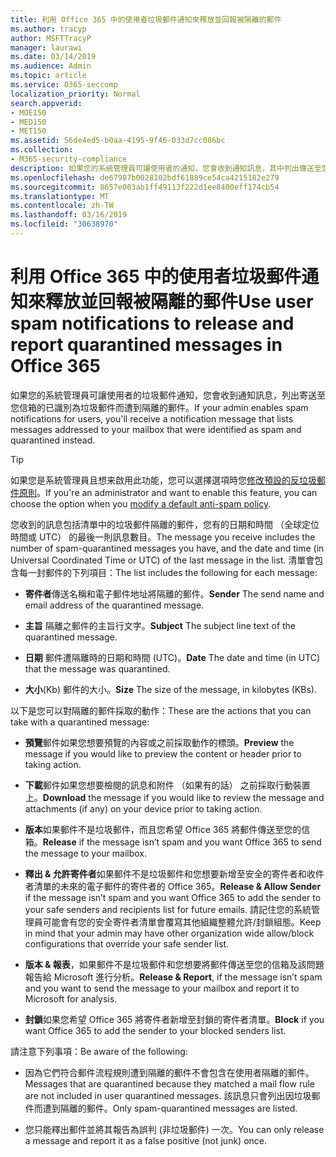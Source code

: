 ```yaml
---
title: 利用 Office 365 中的使用者垃圾郵件通知來釋放並回報被隔離的郵件
ms.author: tracyp
author: MSFTTracyP
manager: laurawi
ms.date: 03/14/2019
ms.audience: Admin
ms.topic: article
ms.service: O365-seccomp
localization_priority: Normal
search.appverid:
- MOE150
- MED150
- MET150
ms.assetid: 56de4ed5-b0aa-4195-9f46-033d7cc086bc
ms.collection:
- M365-security-compliance
description: 如果您的系統管理員可讓使用者的通知，您會收到通知訊息，其中列出傳送至您的信箱已識別為垃圾郵件、 大量或網路釣魚郵件提交之郵件。 您可以釋出或回報郵件之後收到通知。
ms.openlocfilehash: de67987b0028102bdf61889ce54ca4215182e279
ms.sourcegitcommit: 8657e003ab1ff49113f222d1ee8400eff174cb54
ms.translationtype: MT
ms.contentlocale: zh-TW
ms.lasthandoff: 03/16/2019
ms.locfileid: "30638970"
---
```

# <a name="use-user-spam-notifications-to-release-and-report-quarantined-messages-in-office-365"></a><span data-ttu-id="c6318-104">利用 Office 365 中的使用者垃圾郵件通知來釋放並回報被隔離的郵件</span><span class="sxs-lookup"><span data-stu-id="c6318-104">Use user spam notifications to release and report quarantined messages in Office 365</span></span>

<span data-ttu-id="c6318-105">如果您的系統管理員可讓使用者的垃圾郵件通知，您會收到通知訊息，列出寄送至您信箱的已識別為垃圾郵件而遭到隔離的郵件。</span><span class="sxs-lookup"><span data-stu-id="c6318-105">If your admin enables spam notifications for users, you'll receive a notification message that lists messages addressed to your mailbox that were identified as spam and quarantined instead.</span></span>
  
> [!TIP]
> <span data-ttu-id="c6318-106">如果您是系統管理員且想来啟用此功能，您可以選擇選項時您[修改預設的反垃圾郵件原則](https://go.microsoft.com/fwlink/?LinkId=800313)。</span><span class="sxs-lookup"><span data-stu-id="c6318-106">If you're an administrator and want to enable this feature, you can choose the option when you [modify a default anti-spam policy](https://go.microsoft.com/fwlink/?LinkId=800313).</span></span> 
  
<span data-ttu-id="c6318-107">您收到的訊息包括清單中的垃圾郵件隔離的郵件，您有的日期和時間 （全球定位時間或 UTC） 的最後一則訊息數目。</span><span class="sxs-lookup"><span data-stu-id="c6318-107">The message you receive includes the number of spam-quarantined messages you have, and the date and time (in Universal Coordinated Time or UTC) of the last message in the list.</span></span> <span data-ttu-id="c6318-108">清單會包含每一封郵件的下列項目：</span><span class="sxs-lookup"><span data-stu-id="c6318-108">The list includes the following for each message:</span></span>
  
- <span data-ttu-id="c6318-109">**寄件者**傳送名稱和電子郵件地址將隔離的郵件。</span><span class="sxs-lookup"><span data-stu-id="c6318-109">**Sender** The send name and email address of the quarantined message.</span></span> 
    
- <span data-ttu-id="c6318-110">**主旨** 隔離之郵件的主旨行文字。</span><span class="sxs-lookup"><span data-stu-id="c6318-110">**Subject** The subject line text of the quarantined message.</span></span> 
    
- <span data-ttu-id="c6318-111">**日期** 郵件遭隔離時的日期和時間 (UTC)。</span><span class="sxs-lookup"><span data-stu-id="c6318-111">**Date** The date and time (in UTC) that the message was quarantined.</span></span> 
    
- <span data-ttu-id="c6318-112">**大小**(Kb) 郵件的大小。</span><span class="sxs-lookup"><span data-stu-id="c6318-112">**Size** The size of the message, in kilobytes (KBs).</span></span> 
    
<span data-ttu-id="c6318-113">以下是您可以對隔離的郵件採取的動作：</span><span class="sxs-lookup"><span data-stu-id="c6318-113">These are the actions that you can take with a quarantined message:</span></span>

- <span data-ttu-id="c6318-114">**預覽**郵件如果您想要預覽的內容或之前採取動作的標頭。</span><span class="sxs-lookup"><span data-stu-id="c6318-114">**Preview** the message if you would like to preview the content or header prior to taking action.</span></span>

- <span data-ttu-id="c6318-115">**下載**郵件如果您想要檢閱的訊息和附件 （如果有的話） 之前採取行動裝置上。</span><span class="sxs-lookup"><span data-stu-id="c6318-115">**Download** the message if you would like to review the message and attachments (if any) on your device prior to taking action.</span></span>

- <span data-ttu-id="c6318-116">**版本**如果郵件不是垃圾郵件，而且您希望 Office 365 將郵件傳送至您的信箱。</span><span class="sxs-lookup"><span data-stu-id="c6318-116">**Release** if the message isn’t spam and you want Office 365 to send the message to your mailbox.</span></span>

- <span data-ttu-id="c6318-117">**釋出 & 允許寄件者**如果郵件不是垃圾郵件和您想要新增至安全的寄件者和收件者清單的未來的電子郵件的寄件者的 Office 365。</span><span class="sxs-lookup"><span data-stu-id="c6318-117">**Release & Allow Sender** if the message isn’t spam and you want Office 365 to add the sender to your safe senders and recipients list for future emails.</span></span> <span data-ttu-id="c6318-118">請記住您的系統管理員可能會有您的安全寄件者清單會覆寫其他組織整體允許/封鎖組態。</span><span class="sxs-lookup"><span data-stu-id="c6318-118">Keep in mind that your admin may have other organization wide allow/block configurations that override your safe sender list.</span></span>

- <span data-ttu-id="c6318-119">**版本 & 報表**，如果郵件不是垃圾郵件和您想要將郵件傳送至您的信箱及該問題報告給 Microsoft 進行分析。</span><span class="sxs-lookup"><span data-stu-id="c6318-119">**Release & Report**, if the message isn’t spam and you want to send the message to your mailbox and report it to Microsoft for analysis.</span></span>

- <span data-ttu-id="c6318-120">**封鎖**如果您希望 Office 365 將寄件者新增至封鎖的寄件者清單。</span><span class="sxs-lookup"><span data-stu-id="c6318-120">**Block** if you want Office 365 to add the sender to your blocked senders list.</span></span>

<span data-ttu-id="c6318-121">請注意下列事項：</span><span class="sxs-lookup"><span data-stu-id="c6318-121">Be aware of the following:</span></span>
  
- <span data-ttu-id="c6318-122">因為它們符合郵件流程規則遭到隔離的郵件不會包含在使用者隔離的郵件。</span><span class="sxs-lookup"><span data-stu-id="c6318-122">Messages that are quarantined because they matched a mail flow rule are not included in user quarantined messages.</span></span> <span data-ttu-id="c6318-123">該訊息只會列出因垃圾郵件而遭到隔離的郵件。</span><span class="sxs-lookup"><span data-stu-id="c6318-123">Only spam-quarantined messages are listed.</span></span>
    
- <span data-ttu-id="c6318-124">您只能釋出郵件並將其報告為誤判 (非垃圾郵件)   一次。</span><span class="sxs-lookup"><span data-stu-id="c6318-124">You can only release a message and report it as a false positive (not junk) once.</span></span>
    

